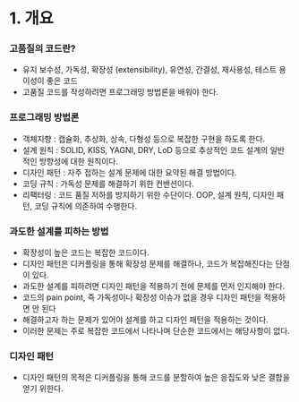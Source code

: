 # 1. 개요
### 고품질의 코드란?
- 유지 보수성, 가독성, 확장성 (extensibility), 유연성, 간결성, 재사용성, 테스트 용이성이 좋은 코드
- 고품질 코드를 작성하려면 프로그래밍 방법론을 배워야 한다.

### 프로그래밍 방법론
- 객체지향 : 캡슐화, 추상화, 상속, 다형성 등으로 복잡한 구현을 하도록 한다.
- 설계 원칙 : SOLID, KISS, YAGNI, DRY, LoD 등으로 추상적인 코드 설계의 일반적인 방향성에 대한 원칙이다.
- 디자인 패턴 : 자주 접하는 설계 문제에 대한 요약된 해결 방법이다.
- 코딩 규칙 : 가독성 문제를 해결하기 위한 컨밴션이다.
- 리팩터링 : 코드 품질 저하를 방지하기 위한 수단이다. OOP, 설계 원칙, 디자인 패턴, 코딩 규칙에 의존하여 수행한다.

 ### 과도한 설계를 피하는 방법
 - 확장성이 높은 코드는 복잡한 코드이다.
 - 디자인 패턴은 디커플링을 통해 확장성 문제를 해결하나, 코드가 복잡해진다는 단점이 있다.
 - 과도한 설계를 피하려면 디자인 패턴을 적용하기 전에 문제를 먼저 인지해야 한다.
 - 코드의 pain point, 즉 가독성이나 확장성 이슈가 없을 경우 디자인 패턴을 적용하면 안 된다
 - 해결하고자 하는 문제가 있어야 설계를 하고 디자인 패턴을 적용하는 것이다.
 - 이러한 문제는 주로 복잡한 코드에서 나타나며 단순한 코드에서는 해당사항이 없다.

### 디자인 패턴
- 디자인 패턴의 목적은 디커플링을 통해 코드를 분할하여 높은 응집도와 낮은 결합을 얻기 위한다.
